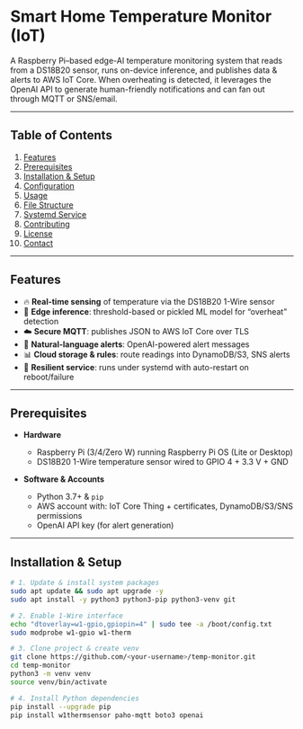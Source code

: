 # Smart Home Temperature Monitor (IoT)

A Raspberry Pi–based edge-AI temperature monitoring system that reads from a DS18B20 sensor, runs on-device inference, and publishes data & alerts to AWS IoT Core. When overheating is detected, it leverages the OpenAI API to generate human-friendly notifications and can fan out through MQTT or SNS/email.

---

## Table of Contents

1. [Features](#features)  
2. [Prerequisites](#prerequisites)  
3. [Installation & Setup](#installation--setup)  
4. [Configuration](#configuration)  
5. [Usage](#usage)  
6. [File Structure](#file-structure)  
7. [Systemd Service](#systemd-service)  
8. [Contributing](#contributing)  
9. [License](#license)  
10. [Contact](#contact)  

---

## Features

- 🔥 **Real-time sensing** of temperature via the DS18B20 1-Wire sensor  
- 🤖 **Edge inference**: threshold-based or pickled ML model for “overheat” detection  
- ☁️ **Secure MQTT**: publishes JSON to AWS IoT Core over TLS  
- 📨 **Natural-language alerts**: OpenAI-powered alert messages  
- 📊 **Cloud storage & rules**: route readings into DynamoDB/S3, SNS alerts  
- 🔄 **Resilient service**: runs under systemd with auto-restart on reboot/failure  

---

## Prerequisites

- **Hardware**  
  - Raspberry Pi (3/4/Zero W) running Raspberry Pi OS (Lite or Desktop)  
  - DS18B20 1-Wire temperature sensor wired to GPIO 4 + 3.3 V + GND  

- **Software & Accounts**  
  - Python 3.7+ & `pip`  
  - AWS account with: IoT Core Thing + certificates, DynamoDB/S3/SNS permissions  
  - OpenAI API key (for alert generation)  

---

## Installation & Setup

```bash
# 1. Update & install system packages
sudo apt update && sudo apt upgrade -y
sudo apt install -y python3 python3-pip python3-venv git

# 2. Enable 1-Wire interface
echo "dtoverlay=w1-gpio,gpiopin=4" | sudo tee -a /boot/config.txt
sudo modprobe w1-gpio w1-therm

# 3. Clone project & create venv
git clone https://github.com/<your-username>/temp-monitor.git
cd temp-monitor
python3 -m venv venv
source venv/bin/activate

# 4. Install Python dependencies
pip install --upgrade pip
pip install w1thermsensor paho-mqtt boto3 openai
